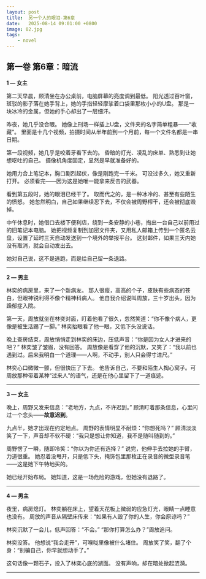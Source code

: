 ```yaml
---
layout: post
title:  另一个人的眼泪-第6章
date:   2025-08-14 09:01:00 +0800
image: 02.jpg
tags: 
    - novel
---
```


## **第一卷 第6章：暗流**

**1 — 女主**

第二天早晨，顾清坐在办公桌前，电脑屏幕的亮度调到最低。
阳光透过百叶窗，斑驳的影子落在她手背上，她的手指轻轻摩挲着口袋里那枚小小的U盘。
那是一块冰冷的金属，但她的手心却出了一层细汗。

昨夜，她几乎没合眼。
她像上刑场一样插上U盘，文件夹的名字简单粗暴——“收藏”。
里面是十几个视频，拍摄时间从半年前到一个月前，每一个文件名都是一串日期。

第一段视频，她几乎是咬着牙看下去的。
昏暗的灯光、凌乱的床单、熟悉到让她想呕吐的自己。
摄像机角度固定，显然是早就准备好的。

她用力合上笔记本，胸口剧烈起伏，像是刚跑完一千米。
可没过多久，她又重新打开。
必须看完——因为这是她唯一能拿来反击的武器。

看到第五段时，她的眼泪已经干了。
取而代之的，是一种冰冷的、甚至有些陌生的愤怒。
她忽然明白，自己如果继续忍下去，不仅会被周野榨干，还会被彻底毁掉。

中午休息时，她借口去楼下便利店，绕到一条安静的小巷，掏出一台自己以前用过的旧笔记本电脑。
她把视频复制到加密文件夹，又用私人邮箱上传到一个匿名云盘，设置了延时三天自动发送到一个境外的举报平台。
这封邮件，如果三天内她没有取消，就会自动发出去。

她对自己说，这不是逃跑，而是给自己留一条退路。

---

**2 — 男主**

林奕的病房里，来了一个新病友。
那人很瘦，高高的个子，皮肤有些病态的苍白，但眼神锐利得不像个精神科病人。
他自我介绍说叫周放，三十岁出头，因为躁郁症入院。

第一天，周放就坐在林奕对面，盯着他看了很久，忽然笑道：“你不像个病人，更像是被生活踢了一脚。”
林奕抬眼看了他一眼，又低下头没说话。

晚上查房结束，周放悄悄走到林奕的床边，压低声音：“你是因为女人才进来的吧？”
林奕皱了皱眉，没有回答。
周放像是看穿了他的沉默，又笑了：“我以前也遇到过。后来我明白一个道理——人啊，不动手，别人只会得寸进尺。”

林奕心口微微一颤，但很快压了下去。
他告诉自己，不要和陌生人掏心窝子。可周放那种带着某种“过来人”的语气，还是在他心里留下了一道痕迹。

---

**3 — 女主**

晚上，周野又发来信息：“老地方，九点，不许迟到。”
顾清盯着那条信息，心里闪过一个念头——**故意迟到**。

九点半，她才出现在约定地点。
周野的表情明显不耐烦：“你想死吗？”
顾清淡淡笑了一下，声音却不软不硬：“我只是想让你知道，我不是随叫随到的。”

周野愣了一瞬，随即冷笑：“你以为你还有选择？”
说完，他伸手去拉她的手臂，力道很重。
她忍着没甩开，只是低下头，掩饰包里那枚正在录音的微型录音笔——这是她下午特地买的。

她已经开始布局。
她知道，这是一场危险的游戏，但她没有退路了。

---

**4 — 男主**

夜里，病房熄灯。
林奕躺在床上，望着天花板上微弱的应急灯光，眼睛一点睡意也没有。
周放的声音从隔壁床传来：“如果有人毁了你的人生，你会原谅吗？”

林奕沉默了一会儿，低声回答：“不会。”
“那你打算怎么办？”周放追问。

林奕没答。
他想说“我会走开”，可喉咙里像被什么堵住。
周放笑了笑，翻了个身：“别骗自己，你早就想动手了。”

这句话像一颗石子，投入了林奕心底的湖面。
没有声响，却在暗处掀起涟漪。

---